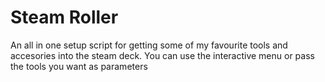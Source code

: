 # Steam Roller
 An all in one setup script for getting some of my favourite tools and accesories into the steam deck. You can use the interactive menu or pass the tools you want as parameters
